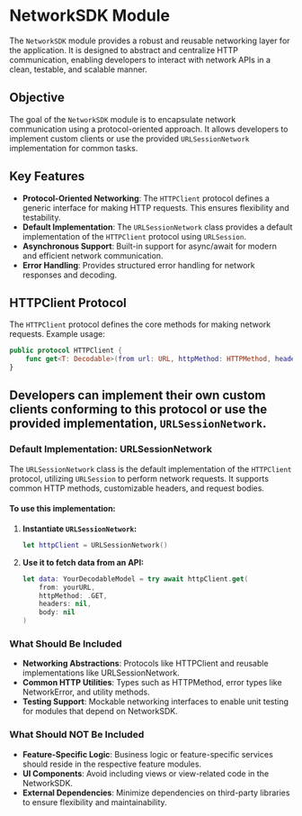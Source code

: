 # NetworkSDK Module

The `NetworkSDK` module provides a robust and reusable networking layer for the application. It is designed to abstract and centralize HTTP communication, enabling developers to interact with network APIs in a clean, testable, and scalable manner.

## Objective

The goal of the `NetworkSDK` module is to encapsulate network communication using a protocol-oriented approach. It allows developers to implement custom clients or use the provided `URLSessionNetwork` implementation for common tasks.

## Key Features

- **Protocol-Oriented Networking**: The `HTTPClient` protocol defines a generic interface for making HTTP requests. This ensures flexibility and testability.
- **Default Implementation**: The `URLSessionNetwork` class provides a default implementation of the `HTTPClient` protocol using `URLSession`.
- **Asynchronous Support**: Built-in support for async/await for modern and efficient network communication.
- **Error Handling**: Provides structured error handling for network responses and decoding.

## HTTPClient Protocol

The `HTTPClient` protocol defines the core methods for making network requests. Example usage:

```swift
public protocol HTTPClient {
    func get<T: Decodable>(from url: URL, httpMethod: HTTPMethod, headers: [String: String]?, body: Data?) async throws -> T
}
```

## Developers can implement their own custom clients conforming to this protocol or use the provided implementation, `URLSessionNetwork`.

### Default Implementation: URLSessionNetwork

The `URLSessionNetwork` class is the default implementation of the `HTTPClient` protocol, utilizing `URLSession` to perform network requests. It supports common HTTP methods, customizable headers, and request bodies.

#### To use this implementation:

1. **Instantiate `URLSessionNetwork`:**

    ```swift
    let httpClient = URLSessionNetwork()
    ```

2. **Use it to fetch data from an API:**

    ```swift
    let data: YourDecodableModel = try await httpClient.get(
        from: yourURL, 
        httpMethod: .GET, 
        headers: nil, 
        body: nil
    )
    ```
    
### What Should Be Included

- **Networking Abstractions**: Protocols like HTTPClient and reusable implementations like URLSessionNetwork.
- **Common HTTP Utilities**: Types such as HTTPMethod, error types like NetworkError, and utility methods.
- **Testing Support**: Mockable networking interfaces to enable unit testing for modules that depend on NetworkSDK.

### What Should NOT Be Included

- **Feature-Specific Logic**: Business logic or feature-specific services should reside in the respective feature modules.
- **UI Components**: Avoid including views or view-related code in the NetworkSDK.
- **External Dependencies**: Minimize dependencies on third-party libraries to ensure flexibility and maintainability.

